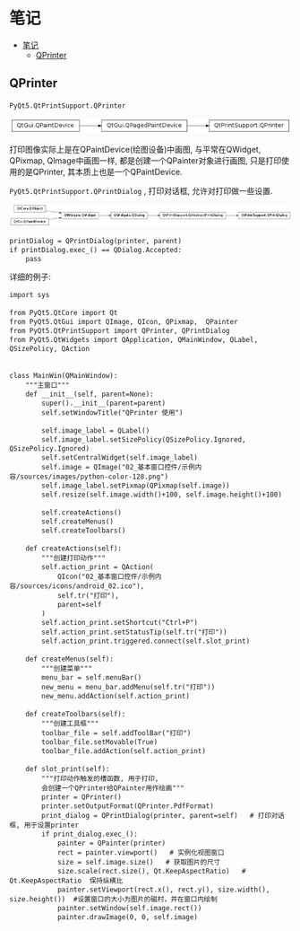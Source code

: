 # 笔记

<!-- TOC -->

- [笔记](#笔记)
    - [QPrinter](#qprinter)

<!-- /TOC -->

## QPrinter

`PyQt5.QtPrintSupport.QPrinter`

![QPrinter](./img/10-1-QPrinter.png)

打印图像实际上是在QPaintDevice(绘图设备)中画图, 与平常在QWidget, QPixmap, QImage中画图一样, 都是创建一个QPainter对象进行画图, 只是打印使用的是QPrinter, 其本质上也是一个QPaintDevice.

`PyQt5.QtPrintSupport.QPrintDialog` , 打印对话框, 允许对打印做一些设置.

![QPrintDialog](./img/10-2-QPrintDialog.png)
    
    printDialog = QPrintDialog(printer, parent)
    if printDialog.exec_() == QDialog.Accepted:
        pass

详细的例子:

    import sys

    from PyQt5.QtCore import Qt
    from PyQt5.QtGui import QImage, QIcon, QPixmap,  QPainter
    from PyQt5.QtPrintSupport import QPrinter, QPrintDialog
    from PyQt5.QtWidgets import QApplication, QMainWindow, QLabel, QSizePolicy, QAction


    class MainWin(QMainWindow):
        """主窗口"""
        def __init__(self, parent=None):
            super().__init__(parent=parent)
            self.setWindowTitle("QPrinter 使用")

            self.image_label = QLabel()
            self.image_label.setSizePolicy(QSizePolicy.Ignored, QSizePolicy.Ignored)
            self.setCentralWidget(self.image_label)
            self.image = QImage("02_基本窗口控件/示例内容/sources/images/python-color-128.png")
            self.image_label.setPixmap(QPixmap(self.image))
            self.resize(self.image.width()+100, self.image.height()+100)

            self.createActions()
            self.createMenus()
            self.createToolbars()

        def createActions(self):
            """创建打印动作"""
            self.action_print = QAction(
                QIcon("02_基本窗口控件/示例内容/sources/icons/android_02.ico"),
                self.tr("打印"),
                parent=self
            )
            self.action_print.setShortcut("Ctrl+P")
            self.action_print.setStatusTip(self.tr("打印"))
            self.action_print.triggered.connect(self.slot_print)

        def createMenus(self):
            """创建菜单"""
            menu_bar = self.menuBar()
            new_menu = menu_bar.addMenu(self.tr("打印"))
            new_menu.addAction(self.action_print)

        def createToolbars(self):
            """创建工具框"""
            toolbar_file = self.addToolBar("打印")
            toolbar_file.setMovable(True)
            toolbar_file.addAction(self.action_print)

        def slot_print(self):
            """打印动作触发的槽函数, 用于打印, 
            会创建一个QPrinter给QPainter用作绘画"""
            printer = QPrinter()
            printer.setOutputFormat(QPrinter.PdfFormat)
            print_dialog = QPrintDialog(printer, parent=self)   # 打印对话框, 用于设置printer
            if print_dialog.exec_():
                painter = QPainter(printer)
                rect = painter.viewport()   # 实例化视图窗口
                size = self.image.size()   # 获取图片的尺寸
                size.scale(rect.size(), Qt.KeepAspectRatio)   # Qt.KeepAspectRatio  保持纵横比
                painter.setViewport(rect.x(), rect.y(), size.width(), size.height())  #设置窗口的大小为图片的磁村，并在窗口内绘制
                painter.setWindow(self.image.rect())
                painter.drawImage(0, 0, self.image)

